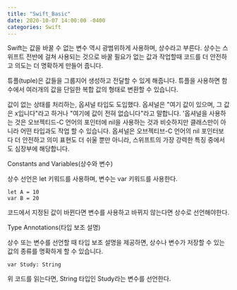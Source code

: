 ```yaml
---
title: "Swift_Basic"
date: 2020-10-07 14:00:00 -0400
categories: Swift
---
```


Swift는 값을 바꿀 수 없는 변수 역시 광범위하게 사용하며, 상수라고 부른다.
상수는 스위프트 전반에 걸쳐 사용되는 것으로 바꿀 필요가 없는 값과 작업할때 코드를 더 안전하고 의도는 더 명확하게 만들어 줍니다.

튜플(tuple)은 값들을 그룹지어 생성하고 전달할 수 있게 해줍니다. 튜플을 사용하면 함수에서 여러개의 값을 단일한 복합 값의 형태로 변환할 수 있습니다.

값이 없는 상태를 처리하는, 옵셔널 타입도 도입했다. 옵셔널은 "여기 값이 있으며, 그 값은 x입니다"라고 하거나 "여기에 값이 전혀 없습니다"라고 말합니다. '옵셔널을 사용하는 것은 오브젝티드-C 언어의 포인터에 nil을 사용하는 것과 비슷하지만 클래스만이 아니라 어떤 타입과도 작업 할 수 있습니다. 옵셔널은 오브젝티브-C 언어의 nil 포인터보다 더 안전하고 의미 표현도 더 쉬울 뿐만 아니라, 스위프트의 가장 강력한 특징 중에서도 심장부에 해당합니다.

Constants and Variables(상수와 변수)

상수 선언은 let 키워드를 사용하며, 변수는 var 키워드를 사용한다.

    let A = 10
    var B = 20

코드에서 지정된 값이 바뀐다면 변수를 사용하고 바뀌지 않는다면 상수로 선언해야한다.

Type Annotations(타입 보조 설명)

상수 또는 변수를 선언할 때 타입 보조 설명을 제공하면, 상수나 변수가 저장할 수 있는 값의 종류를 명확하게 할 수 있습니다.

    var Study: String

위 코드를 읽는다면, String 타입인 Study라는 변수를 선언한다.


[jekyll-docs]: https://jekyllrb.com/docs/home
[jekyll-gh]:   https://github.com/jekyll/jekyll
[jekyll-talk]: https://talk.jekyllrb.com/